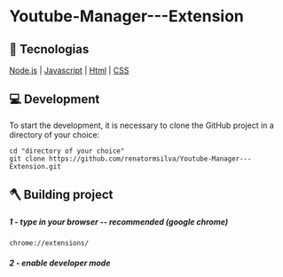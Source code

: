 # Youtube-Manager---Extension 
## :rocket: Tecnologias

[Node.js](https://nodejs.org/en/)
| [Javascript](https://developer.mozilla.org/pt-BR/docs/Aprender/JavaScript)
| [Html](https://tableless.com.br/o-que-html-basico/)
| [CSS](https://www.w3schools.com/css/)

## :computer: Development

To start the development, it is necessary to clone the GitHub project in a directory of your choice:

```shell
cd "directory of your choice"
git clone https://github.com/renatormsilva/Youtube-Manager---Extension.git
```

## :axe: Building project

##### 1 - type in your browser -- recommended (google chrome)

```shell
chrome://extensions/
```
##### 2 - enable developer mode
